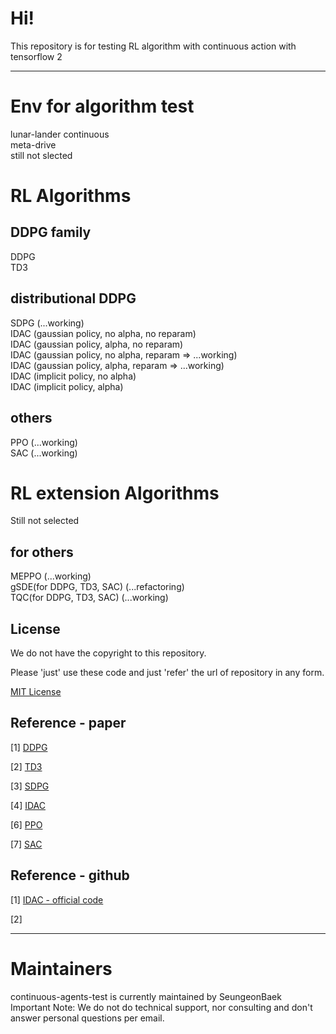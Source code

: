 # Hi!
This repository is for testing RL algorithm with continuous action with tensorflow 2

------------
# Env for algorithm test
lunar-lander continuous  
meta-drive  
still not slected  

# RL Algorithms
## DDPG family
DDPG  
TD3  

## distributional DDPG
SDPG  (...working)  
IDAC (gaussian policy, no alpha, no reparam)  
IDAC (gaussian policy, alpha, no reparam)  
IDAC (gaussian policy, no alpha, reparam => ...working)  
IDAC (gaussian policy, alpha, reparam => ...working)  
IDAC (implicit policy, no alpha)  
IDAC (implicit policy, alpha)  

## others
PPO (...working)  
SAC (...working)  

# RL extension Algorithms
Still not selected  

## for others
MEPPO (...working)  
gSDE(for DDPG, TD3, SAC) (...refactoring)  
TQC(for DDPG, TD3, SAC) (...working)  

## License

We do not have the copyright to this repository.

Please 'just' use these code and just 'refer' the url of repository in any form.

[MIT License](./LICENSE)

## Reference - paper

[1] [DDPG](https://arxiv.org/pdf/1509.02971.pdf)

[2] [TD3](https://arxiv.org/pdf/1802.09477.pdf)

[3] [SDPG](https://arxiv.org/pdf/2001.02652.pdf)

[4] [IDAC](https://arxiv.org/pdf/2007.06159v2.pdf)

[6] [PPO](https://arxiv.org/abs/1707.06347)

[7] [SAC](https://arxiv.org/abs/1801.01290)

## Reference - github

[1] [IDAC - official code](https://github.com/zhougroup/IDAC)

[2] []()

------------
# Maintainers
continuous-agents-test is currently maintained by SeungeonBaek  
Important Note: We do not do technical support, nor consulting and don't answer personal questions per email.  

